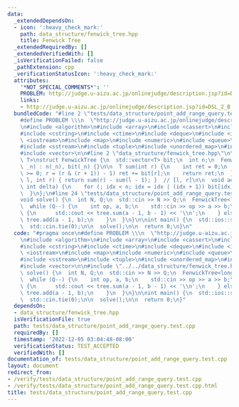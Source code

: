 ```yaml
---
data:
  _extendedDependsOn:
  - icon: ':heavy_check_mark:'
    path: data_structure/fenwick_tree.hpp
    title: Fenwick Tree
  _extendedRequiredBy: []
  _extendedVerifiedWith: []
  _isVerificationFailed: false
  _pathExtension: cpp
  _verificationStatusIcon: ':heavy_check_mark:'
  attributes:
    '*NOT_SPECIAL_COMMENTS*': ''
    PROBLEM: http://judge.u-aizu.ac.jp/onlinejudge/description.jsp?id=DSL_2_B
    links:
    - http://judge.u-aizu.ac.jp/onlinejudge/description.jsp?id=DSL_2_B
  bundledCode: "#line 2 \"tests/data_structure/point_add_range_query.test.cpp\"\n\
    #define PROBLEM \\\n  \"http://judge.u-aizu.ac.jp/onlinejudge/description.jsp?id=DSL_2_B\"\
    \n#include <algorithm>\n#include <array>\n#include <cassert>\n#include <cmath>\n\
    #include <cstring>\n#include <ctime>\n#include <deque>\n#include <iomanip>\n#include\
    \ <iostream>\n#include <map>\n#include <numeric>\n#include <queue>\n#include <set>\n\
    #include <sstream>\n#include <tuple>\n#include <unordered_map>\n#include <unordered_set>\n\
    #include <vector>\n\n#line 2 \"data_structure/fenwick_tree.hpp\"\n\ntemplate <typename\
    \ T>\nstruct FenwickTree {\n  std::vector<T> bit;\n  int n;\n  FenwickTree(int\
    \ _n) : n(_n), bit(_n) {}\n\n  T sum(int r) {\n    int ret = 0;\n    for (; r\
    \ >= 0; r = (r & (r + 1)) - 1) ret += bit[r];\n    return ret;\n  }\n\n  T sum(int\
    \ l, int r) { return sum(r) - sum(l - 1); }  // [l, r]\n\n  void add(int idx,\
    \ int delta) {\n    for (; idx < n; idx = idx | (idx + 1)) bit[idx] += delta;\n\
    \  }\n};\n#line 24 \"tests/data_structure/point_add_range_query.test.cpp\"\n\n\
    void solve() {\n  int N, Q;\n  std::cin >> N >> Q;\n  FenwickTree<long long> tree(N);\n\
    \  while (Q--) {\n    int op, a, b;\n    std::cin >> op >> a >> b;\n\n    if (op)\
    \ {\n      std::cout << tree.sum(a - 1, b - 1) << '\\n';\n    } else {\n     \
    \ tree.add(a - 1, b);\n    }\n  }\n}\n\nint main() {\n  std::ios::sync_with_stdio(false);\n\
    \  std::cin.tie(0);\n\n  solve();\n\n  return 0;\n}\n"
  code: "#pragma once\n#define PROBLEM \\\n  \"http://judge.u-aizu.ac.jp/onlinejudge/description.jsp?id=DSL_2_B\"\
    \n#include <algorithm>\n#include <array>\n#include <cassert>\n#include <cmath>\n\
    #include <cstring>\n#include <ctime>\n#include <deque>\n#include <iomanip>\n#include\
    \ <iostream>\n#include <map>\n#include <numeric>\n#include <queue>\n#include <set>\n\
    #include <sstream>\n#include <tuple>\n#include <unordered_map>\n#include <unordered_set>\n\
    #include <vector>\n\n#include \"../../data_structure/fenwick_tree.hpp\"\n\nvoid\
    \ solve() {\n  int N, Q;\n  std::cin >> N >> Q;\n  FenwickTree<long long> tree(N);\n\
    \  while (Q--) {\n    int op, a, b;\n    std::cin >> op >> a >> b;\n\n    if (op)\
    \ {\n      std::cout << tree.sum(a - 1, b - 1) << '\\n';\n    } else {\n     \
    \ tree.add(a - 1, b);\n    }\n  }\n}\n\nint main() {\n  std::ios::sync_with_stdio(false);\n\
    \  std::cin.tie(0);\n\n  solve();\n\n  return 0;\n}"
  dependsOn:
  - data_structure/fenwick_tree.hpp
  isVerificationFile: true
  path: tests/data_structure/point_add_range_query.test.cpp
  requiredBy: []
  timestamp: '2022-12-05 03:04:48-08:00'
  verificationStatus: TEST_ACCEPTED
  verifiedWith: []
documentation_of: tests/data_structure/point_add_range_query.test.cpp
layout: document
redirect_from:
- /verify/tests/data_structure/point_add_range_query.test.cpp
- /verify/tests/data_structure/point_add_range_query.test.cpp.html
title: tests/data_structure/point_add_range_query.test.cpp
---
```

